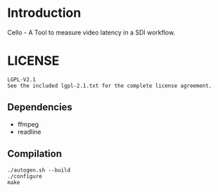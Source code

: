 # Introduction

Cello - A Tool to measure video latency in a SDI workflow.

# LICENSE

	LGPL-V2.1
	See the included lgpl-2.1.txt for the complete license agreement.

## Dependencies
* ffmpeg
* readline

## Compilation
    ./autogen.sh --build
    ./configure
    make

